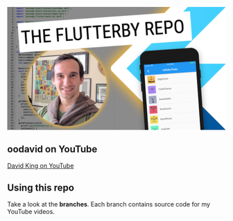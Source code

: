 ![The Flutterby Repo](img/flutterby.png)

## oodavid on YouTube

[David King on YouTube](https://www.youtube.com/channel/UCMBdBkoT5Hg-ZVYmrnPOncg)

## Using this repo

Take a look at the **branches**. Each branch contains source code for my YouTube videos.
